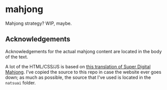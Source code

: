 # mahjong

Mahjong strategy? WIP, maybe.

## Acknowledgements

Acknowledgements for the actual mahjong content are located in the body of the text.

A lot of the HTML/CSS/JS is based on [this translation of Super Digital Mahjong](https://natsuai.com/mahjong/digital/). I've copied the source to this repo in case the website ever goes down; as much as possible, the source that I've used is located in the `natsuai` folder.